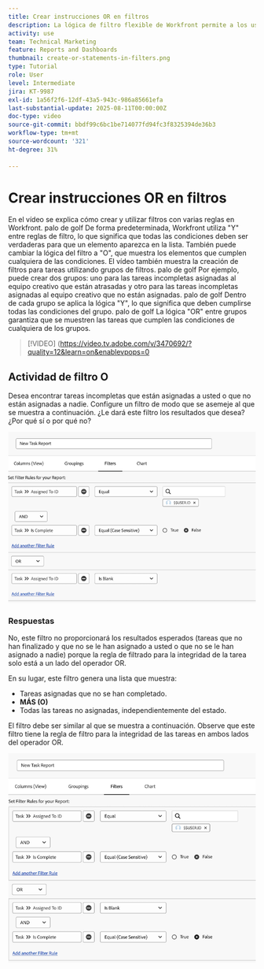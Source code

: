 ```yaml
---
title: Crear instrucciones OR en filtros
description: La lógica de filtro flexible de Workfront permite a los usuarios refinar las vistas de creación de informes utilizando reglas predeterminadas "Y", condiciones opcionales "O" y grupos de filtros organizados para criterios complejos.
activity: use
team: Technical Marketing
feature: Reports and Dashboards
thumbnail: create-or-statements-in-filters.png
type: Tutorial
role: User
level: Intermediate
jira: KT-9987
exl-id: 1a56f2f6-12df-43a5-943c-986a85661efa
last-substantial-update: 2025-08-11T00:00:00Z
doc-type: video
source-git-commit: bbdf99c6bc1be714077fd94fc3f8325394de36b3
workflow-type: tm+mt
source-wordcount: '321'
ht-degree: 31%

---
```


# Crear instrucciones OR en filtros

En el vídeo se explica cómo crear y utilizar filtros con varias reglas en Workfront. palo de golf De forma predeterminada, Workfront utiliza &quot;Y&quot; entre reglas de filtro, lo que significa que todas las condiciones deben ser verdaderas para que un elemento aparezca en la lista.
También puede cambiar la lógica del filtro a &quot;O&quot;, que muestra los elementos que cumplen cualquiera de las condiciones.
El vídeo también muestra la creación de filtros para tareas utilizando grupos de filtros. palo de golf Por ejemplo, puede crear dos grupos: uno para las tareas incompletas asignadas al equipo creativo que están atrasadas y otro para las tareas incompletas asignadas al equipo creativo que no están asignadas. palo de golf Dentro de cada grupo se aplica la lógica &quot;Y&quot;, lo que significa que deben cumplirse todas las condiciones del grupo. palo de golf La lógica &quot;OR&quot; entre grupos garantiza que se muestren las tareas que cumplen las condiciones de cualquiera de los grupos.

>[!VIDEO] (https://video.tv.adobe.com/v/3470692/?quality=12&learn=on&enablevpops=0

## Actividad de filtro O

Desea encontrar tareas incompletas que están asignadas a usted o que no están asignadas a nadie. Configure un filtro de modo que se asemeje al que se muestra a continuación. ¿Le dará este filtro los resultados que desea? ¿Por qué sí o por qué no?

![Una imagen de una instrucción O creada incorrectamente en [!DNL Workfront]](assets/or-statement-your-turn-1.png)

### Respuestas

No, este filtro no proporcionará los resultados esperados (tareas que no han finalizado y que no se le han asignado a usted o que no se le han asignado a nadie) porque la regla de filtrado para la integridad de la tarea solo está a un lado del operador OR.

En su lugar, este filtro genera una lista que muestra:

* Tareas asignadas que no se han completado.
* **MÁS (O)**
* Todas las tareas no asignadas, independientemente del estado.

El filtro debe ser similar al que se muestra a continuación. Observe que este filtro tiene la regla de filtro para la integridad de las tareas en ambos lados del operador OR.

![Una imagen de una instrucción O creada correctamente en [!DNL Workfront]](assets/or-statement-your-turn-2.png)
